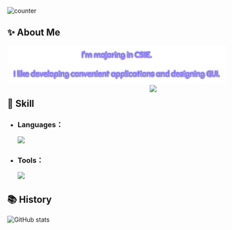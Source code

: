 ![counter](https://count.getloli.com/@Raylonscholar?name=Raylonscholar&theme=rule34&padding=7&offset=0&align=top&scale=1&pixelated=1&darkmode=auto)
## ✨ About Me
<img src="./src/images/intro.png"/>
<img src="https://safebooru.org//images/4242/927d7bd5a7d621209c4d16e1a9479703a7cdcafc.gif?4430027" width="35%" align="right"/>

## 🌱 Skill
- <h3>Languages：</h3>
  <p align="left">
    <a href="https://skillicons.dev">
      <img src="https://skillicons.dev/icons?i=c,cs,cpp,py,java,kotlin,js,html,css,mysql,sqlite" width="60%"/>
    </a>
  </p>
- <h3>Tools：</h3>
  <p align="left">
    <a href="https://skillicons.dev">
      <img src="https://skillicons.dev/icons?i=anaconda,androidstudio,arduino,figma,firebase,visualstudio,vscode" width="40%"/>
    </a>
  </p>
  
  
## 📚 History
![GitHub stats](https://github-readme-stats.vercel.app/api?username=RayLonscholar&count_private=true&show_icons=true&theme=tokyonight&card_width=400px)
